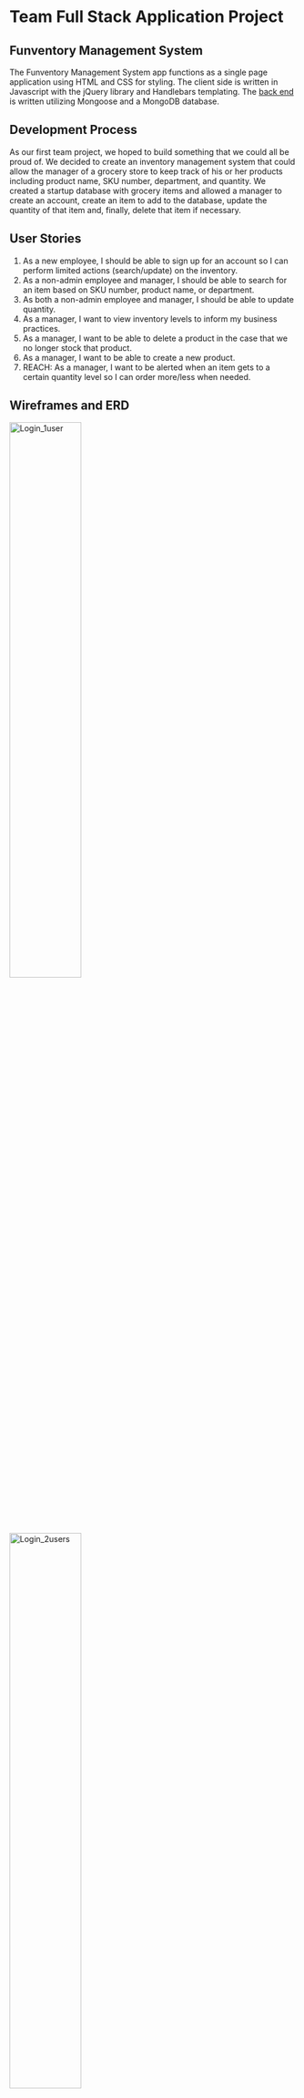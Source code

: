 # Team Full Stack Application Project

## Funventory Management System

The Funventory Management System app functions as a single page application using HTML and CSS for styling. The client side is written in Javascript with the jQuery library and Handlebars templating. The [back end](https://funventory.herokuapp.com/) is written utilizing Mongoose and a MongoDB database.

## Development Process

As our first team project, we hoped to build something that we could all be proud of.  We decided to create an inventory management system that could allow the manager of a grocery store to keep track of his or her products including product name, SKU number, department, and quantity.  We created a startup database with grocery items and allowed a manager to create an account, create an item to add to the database, update the quantity of that item and, finally, delete that item if necessary.

## User Stories
1. As a new employee, I should be able to sign up for an account so I can perform limited actions (search/update) on the inventory.
2. As a non-admin employee and manager, I should be able to search for an item based on SKU number, product name, or department.
3. As both a non-admin employee and manager, I should be able to update quantity.
4. As a manager, I want to view inventory levels to inform my business practices.
5. As a manager, I want to be able to delete a product in the case that we no longer stock that product.
6. As a manager, I want to be able to create a new product.
7. REACH: As a manager, I want to be alerted when an item gets to a certain quantity level so I can order more/less when needed.

## Wireframes and ERD
<!-- html images
<img src="url" alt="some_text" style="width:width;height:height;"> -->
<img src="https://i.imgur.com/h2Qhfe0.png" alt="Login_1user" style="width:50%;height:50%;">
<img src="https://i.imgur.com/3nCiI7B.png" alt="Login_2users" style="width:50%;height:50%;">
<img src="https://i.imgur.com/ZxSooEh.png" alt="wireframe" style="width:50%;height:50%;">
<img src="https://imgur.com/D3o4lE6.png" alt="ERD" style="width:50%;height:50%;">

## Check out the page

The application was deployed on gitHub pages [at this address](https://github.com/Uchiha-Satori/front-end-team-project).

The back end repository is located [here](https://github.com/Uchiha-Satori/back-end-team-project).

## Unsolved Problems and Reach Goals

1. Smartphone compatibility: We would like to test the page on mobile devices to ensure the app is still functional and user friendly

2. Search feature: We would like to create an option on the page for the user to be able to search for an item by SKU number and/or product name.
